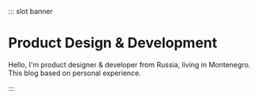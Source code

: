 ::: slot banner

# Product Design & Development

Hello, I'm product designer & developer from Russia, living in Montenegro. This blog based on personal experience.

:::
